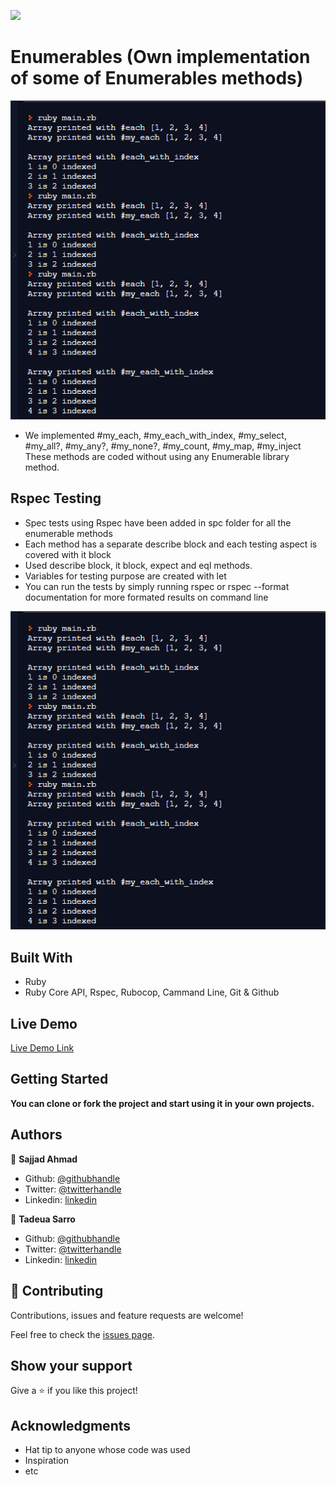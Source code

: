![](https://img.shields.io/badge/Microverse-blueviolet)

# Enumerables (Own implementation of some of Enumerables methods)


![screenshot](./images/screenshot.png)

- We implemented #my_each, #my_each_with_index, #my_select, #my_all?, #my_any?, #my_none?, #my_count, #my_map, #my_inject
These methods are coded without using any Enumerable library method.

## Rspec Testing

- Spec tests using Rspec have been added in spc folder for all the enumerable methods
- Each method has a separate describe block and each testing aspect is covered with it block
- Used describe block, it block, expect and eql methods.
- Variables for testing purpose are created with let
- You can run the tests by simply running rspec or rspec --format documentation for more formated results on command line

![screenshot](./images/screenshot.png)

## Built With

- Ruby
- Ruby Core API, Rspec, Rubocop, Cammand Line, Git & Github

## Live Demo

[Live Demo Link](https://repl.it/@SajjadAhmad14/MadCriminalOs#main.rb)


## Getting Started

**You can clone or fork the project and start using it in your own projects.**


## Authors

👤 **Sajjad Ahmad**

- Github: [@githubhandle](https://github.com/SajjadAhmad14)
- Twitter: [@twitterhandle](https://twitter.com/Sajjad_Ahmad14)
- Linkedin: [linkedin](https://linkedin.com/sajjad-ahmad-86102117a/)

👤 **Tadeua Sarro**

- Github: [@githubhandle](https://github.com/tadeuasarro)
- Twitter: [@twitterhandle](https://twitter.com/tadeuasarro)
- Linkedin: [linkedin](https://linkedin.com/tadeuasarro)

## 🤝 Contributing

Contributions, issues and feature requests are welcome!

Feel free to check the [issues page](https://github.com/SajjadAhmad14/Enumerables/issues).

## Show your support

Give a ⭐️ if you like this project!

## Acknowledgments

- Hat tip to anyone whose code was used
- Inspiration
- etc
